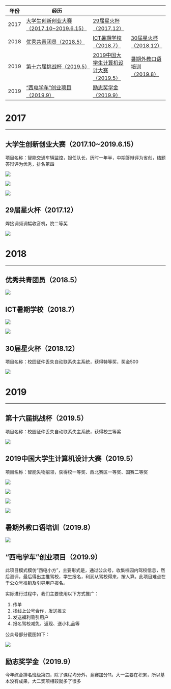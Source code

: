 |年份|经历|||
|------|------|------|------|
|2017|[大学生创新创业大赛（2017.10~2019.6.15）](https://github.com/ljgithub669/me/blob/master/README.md#%E5%A4%A7%E5%AD%A6%E7%94%9F%E5%88%9B%E6%96%B0%E5%88%9B%E4%B8%9A%E5%A4%A7%E8%B5%9B2017102019615)|[29届星火杯（2017.12）](https://github.com/ljgithub669/me/blob/master/README.md#29%E5%B1%8A%E6%98%9F%E7%81%AB%E6%9D%AF201712)|
|2018|[优秀共青团员（2018.5）](https://github.com/ljgithub669/me/blob/master/README.md#%E4%BC%98%E7%A7%80%E5%85%B1%E9%9D%92%E5%9B%A2%E5%91%9820185)|[ICT暑期学校（2018.7）](https://github.com/ljgithub669/me/blob/master/README.md#ict%E6%9A%91%E6%9C%9F%E5%AD%A6%E6%A0%A120187)|[30届星火杯（2018.12）](https://github.com/ljgithub669/me/blob/master/README.md#30%E5%B1%8A%E6%98%9F%E7%81%AB%E6%9D%AF201812)|
|2019|[第十六届挑战杯（2019.5）](https://github.com/ljgithub669/me/blob/master/README.md#%E7%AC%AC%E5%8D%81%E5%85%AD%E5%B1%8A%E6%8C%91%E6%88%98%E6%9D%AF20195)|[2019中国大学生计算机设计大赛（2019.5）](https://github.com/ljgithub669/me/blob/master/README.md#2019%E4%B8%AD%E5%9B%BD%E5%A4%A7%E5%AD%A6%E7%94%9F%E8%AE%A1%E7%AE%97%E6%9C%BA%E8%AE%BE%E8%AE%A1%E5%A4%A7%E8%B5%9B20195)|[暑期外教口语培训（2019.8）](https://github.com/ljgithub669/me/blob/master/README.md#%E6%9A%91%E6%9C%9F%E5%A4%96%E6%95%99%E5%8F%A3%E8%AF%AD%E5%9F%B9%E8%AE%AD20198)|
|2019|[“西电学车”创业项目（2019.9）](https://github.com/ljgithub669/me/blob/master/README.md#%E8%A5%BF%E7%94%B5%E5%AD%A6%E8%BD%A6%E5%88%9B%E4%B8%9A%E9%A1%B9%E7%9B%AE20199)|[励志奖学金（2019.9）]()|

# 2017
-----

## 大学生创新创业大赛（2017.10~2019.6.15）

项目名称：智能交通车辆监控，担任队长，历时一年半，中期答辩评为省创，结题答辩评为优秀，排名第四

![](http://ww1.sinaimg.cn/large/006YKa8tly1g6c533htm4j31110gvwjy.jpg)

![](http://ww1.sinaimg.cn/large/006YKa8tly1g6c5339yvkj31150g9wju.jpg)

![](http://ww1.sinaimg.cn/large/006YKa8tly1g6c57qekmcj30mu0h5x56.jpg)

## 29届星火杯（2017.12）

焊接调频调幅收音机，院二等奖

![](http://ww1.sinaimg.cn/large/006YKa8tly1g6c5fb8yhdj31vs1c44ck.jpg)

# 2018
-----

## 优秀共青团员（2018.5）

![](http://ww1.sinaimg.cn/large/006YKa8tly1g6c60zfvc6j31sn18wk2l.jpg)

## ICT暑期学校（2018.7）

![](http://ww1.sinaimg.cn/large/006YKa8tly1g6c5hoiakvj31681osdkh.jpg)

![](http://ww1.sinaimg.cn/large/006YKa8tly1g6c69tjxv8j30sg0izdle.jpg)

## 30届星火杯（2018.12）

项目名称：校园证件丢失自动联系失主系统，获得特等奖，奖金500

![](http://ww1.sinaimg.cn/large/006YKa8tly1g6c5kf563dj31g41180vx.jpg)

# 2019
------

## 第十六届挑战杯（2019.5）

项目名称：校园证件丢失自动联系失主系统，获得校三等奖

![](http://ww1.sinaimg.cn/large/006YKa8tly1g6c5q7sqeqj31ss1bgdk2.jpg)

## 2019中国大学生计算机设计大赛（2019.5）

项目名称：智能失物招领，获得校一等奖、西北赛区一等奖、国赛二等奖

![](http://ww1.sinaimg.cn/large/006YKa8tly1g6c5tlry2xj31tc1a4n2f.jpg)

![](http://ww1.sinaimg.cn/large/006YKa8tly1g6c5ucw9g6j31fk10gtg2.jpg)

![](http://ww1.sinaimg.cn/large/006YKa8tly1g6c5wlm639j31hb0u0gvy.jpg)

![](http://ww1.sinaimg.cn/large/006YKa8tly1g983ham4nmj33pv2bi4qr.jpg)

## 暑期外教口语培训（2019.8）

![](http://ww1.sinaimg.cn/large/006YKa8tly1g6c661bcw0j30po0h4x6l.jpg)

## “西电学车”创业项目（2019.9）

此项目模式模仿“西电小方”，主要形式是，通过公众号，收集校园内驾校信息，然后测评，最后得出主推驾校，学生报名，利润从驾校得来，按人算。此项目难点在于公众号推销及引导用户报名。

实际进行过程中，我们主要使用以下方式推广：

1. 传单
2. 找线上公号合作，发送推文
3. 发送福利吸引用户
4. 报名驾校减免、返现、送小礼品等

公众号部分截图如下：

![](http://ww1.sinaimg.cn/large/006YKa8tly1g7eee9l0puj30ba0qogmn.jpg)

## 励志奖学金（2019.9）

今年综合排名班级第四，除了课程均分外，竞赛加分11。大一主要在积累，所以基本没有成果，大二奖项相较就多了很多
